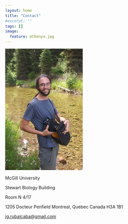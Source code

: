 ```yaml
---
layout: home
title: "Contact"
#excerpt: ""
tags: []
image:
  feature: mtkenya.jpg
---
```

<div class="tiles">
<div class="tile">
<img src="../images/jr.jpg" width="250px"  />
  </div>
<div class="tile">

<p> McGill University </p> 
    
<p> Stewart Biology Building </p>
<p> Room N 4/17 </p>
1205 Docteur Penfield
Montreal, Quebec Canada H3A 1B1 </p>
    
jg.rubalcaba@gmail.com
  </div>
